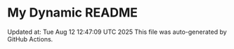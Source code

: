 # My Dynamic README
Updated at: Tue Aug 12 12:47:09 UTC 2025
This file was auto-generated by GitHub Actions.
